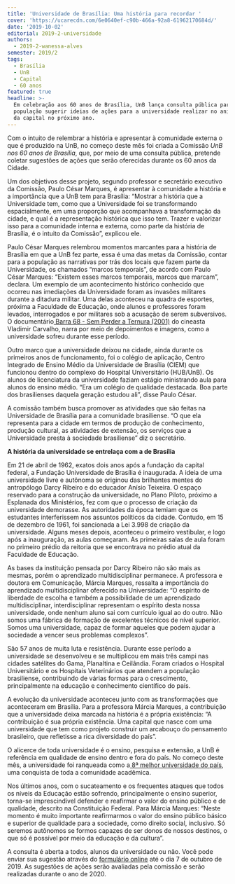 ```yaml
---
title: 'Universidade de Brasília: Uma história para recordar '
cover: 'https://ucarecdn.com/6e0640ef-c90b-466a-92a8-61962170684d/'
date: '2019-10-02'
editorial: 2019-2-universidade
authors:
  - 2019-2-wanessa-alves
semester: 2019/2
tags:
  - Brasília
  - UnB
  - Capital
  - 60 anos
featured: true
headline: >-
  Em celebração aos 60 anos de Brasília, UnB lança consulta pública para a
  população sugerir ideias de ações para a universidade realizar no aniversário
  da capital no próximo ano.
---
```

Com o intuito de relembrar a história e apresentar à comunidade externa o que é produzido na UnB, no começo deste mês foi criada a Comissão _UnB nos 60 anos de Brasília_, que, por meio de uma consulta pública, pretende coletar sugestões de ações que serão oferecidas durante os 60 anos da Cidade. 

Um dos objetivos desse projeto, segundo professor e secretário executivo da Comissão, Paulo César Marques, é apresentar à comunidade a história e a importância que a UnB tem para Brasília: “Mostrar a história que a Universidade tem, como que a Universidade foi se transformando espacialmente, em uma proporção que acompanhava a transformação da cidade, e qual é a representação histórica que isso tem. Trazer e valorizar isso para a comunidade interna e externa, como parte da história de Brasília, é o intuito da Comissão”, explicou ele. 

Paulo César Marques relembrou momentos marcantes para a história de Brasília em que a UnB fez parte, essa é uma das metas da Comissão, contar para a população as narrativas por trás dos locais que fazem parte da Universidade, os chamados “marcos temporais”, de acordo com Paulo César Marques: “Existem esses marcos temporais, marcos que marcam”, declara. Um exemplo de um acontecimento histórico conhecido que ocorreu nas imediações da Universidade foram as invasões militares durante a ditadura militar. Uma delas aconteceu na quadra de esportes, próxima a Faculdade de Educação, onde alunos e professores foram levados, interrogados e por militares sob a acusação de serem subversivos. O documentário[ Barra 68 - Sem Perder a Ternura (2001)](https://www.youtube.com/watch?v=lKz8AGSdwpY) do cineasta Vladimir Carvalho, narra por meio de depoimentos e imagens, como a universidade sofreu durante esse período.

Outro marco que a universidade deixou na cidade, ainda durante os primeiros anos de funcionamento, foi o colégio de aplicação,  Centro Integrado de Ensino Médio da Universidade de Brasília (CIEM) que funcionou dentro do complexo do Hospital Universitário (HUB/UnB). Os alunos de licenciatura da universidade faziam estágio ministrando aula para alunos do ensino médio. “Era um colégio de qualidade destacada. Boa parte dos brasilienses daquela geração estudou ali”, disse Paulo César. 

A comissão também busca promover as atividades que são feitas na Universidade de Brasília para a comunidade brasiliense. “O que ela representa para a cidade em termos de produção de conhecimento, produção cultural, as atividades de extensão, os serviços que a Universidade presta à sociedade brasiliense” diz o secretário. 

**A história da universidade se entrelaça com a de Brasília**

Em 21 de abril de 1962, exatos dois anos após a fundação da capital federal, a Fundação Universidade de Brasília é inaugurada. A ideia de uma universidade livre e autônoma se originou das brilhantes mentes do antropólogo Darcy Ribeiro e do educador  Anísio Teixeira. O espaço reservado para a construção da universidade, no Plano Piloto, próximo a Esplanada dos Ministérios, fez com que o processo de criação da universidade demorasse. As autoridades da época temiam que os estudantes interferissem nos assuntos políticos da cidade. Contudo, em 15 de dezembro de 1961, foi sancionada a Lei 3.998 de criação da universidade. Alguns meses depois, aconteceu o primeiro vestibular, e logo após a inauguração, as aulas começaram. As primeiras salas de aula foram no primeiro prédio da reitoria que  se encontrava no prédio atual da Faculdade de Educação. 

As bases da instituição pensada por Darcy Ribeiro não são mais as mesmas, porém o aprendizado multidisciplinar permanece. A professora e doutora em Comunicação, Márcia Marques, ressalta a importância do aprendizado multidisciplinar oferecido na Universidade: “O espírito de liberdade de escolha e também a possibilidade de um aprendizado multidisciplinar, interdisciplinar representam o espírito desta nossa universidade, onde nenhum aluno sai com currículo igual ao do outro. Não somos uma fábrica de formação de excelentes técnicos de nível superior. Somos uma universidade, capaz de formar aqueles que podem ajudar a sociedade a vencer seus problemas complexos”. 

São 57 anos de muita luta e resistência. Durante esse período a universidade se desenvolveu e se multiplicou em mais três campi nas cidades satélites do Gama, Planaltina e Ceilândia. Foram criados o Hospital Universitário e os Hospitais Veterinários que atendem a população brasiliense, contribuindo de várias formas para o crescimento, principalmente na educação e conhecimento científico do país. 

A evolução da universidade aconteceu junto com as transformações que aconteceram em Brasília. Para a professora Márcia Marques, a contribuição que a universidade deixa marcada na história é a própria existência: “A contribuição é sua própria existência. Uma capital que nasce com uma universidade que tem como projeto construir um arcabouço do pensamento brasileiro, que refletisse a rica diversidade do país”.

O alicerce de toda universidade é o ensino, pesquisa e extensão, a UnB é referência em qualidade de ensino dentro e fora do país. No começo deste mês, a universidade foi ranqueada como a[ 8ª melhor universidade do país](https://noticias.unb.br/76-institucional/2519-unb-e-a-oitava-melhor-universidade-do-brasil), uma conquista de toda a comunidade acadêmica.

Nos últimos anos, com o sucateamento e os frequentes ataques que todos os níveis da Educação estão sofrendo, principalmente o ensino superior, torna-se imprescindível defender e reafirmar o valor do ensino público e de qualidade, descrito na Constituição Federal. Para Márcia Marques: “Neste momento é muito importante reafirmarmos o valor do ensino público básico e superior de qualidade para a sociedade, como direito social, inclusivo. Só seremos autônomos se formos capazes de ser donos de nossos destinos, o que só é possível por meio da educação e da cultura”.

A consulta é aberta a todos, alunos da universidade ou não. Você pode enviar sua sugestão através do [formulário online](http://questionarios.unb.br/index.php/796722?lang=pt-BR) até o dia 7 de outubro de 2019. As sugestões de ações serão avaliadas pela comissão e serão realizadas durante o ano de 2020.
